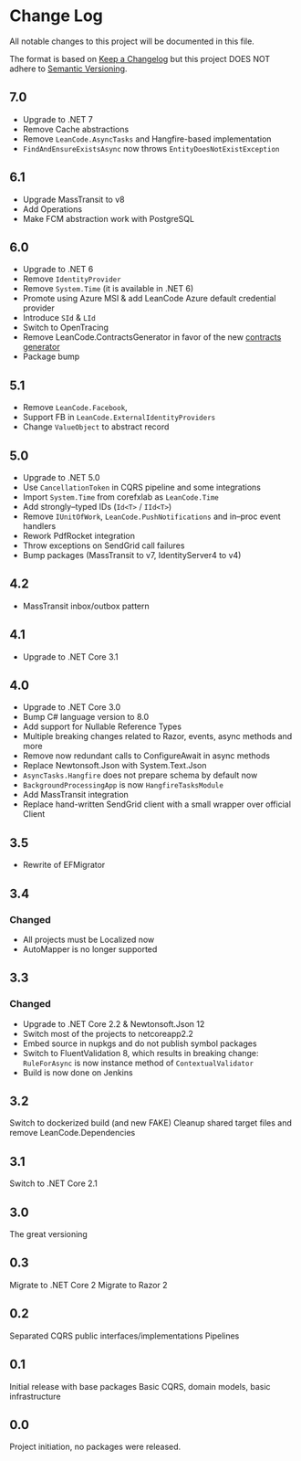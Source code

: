 # Change Log
All notable changes to this project will be documented in this file.

The format is based on [Keep a Changelog](http://keepachangelog.com/)
but this project DOES NOT adhere to [Semantic Versioning](http://semver.org/).

## 7.0

* Upgrade to .NET 7
* Remove Cache abstractions
* Remove `LeanCode.AsyncTasks` and Hangfire-based implementation
* `FindAndEnsureExistsAsync` now throws `EntityDoesNotExistException`

## 6.1

* Upgrade MassTransit to v8
* Add Operations
* Make FCM abstraction work with PostgreSQL

## 6.0

* Upgrade to .NET 6
* Remove `IdentityProvider`
* Remove `System.Time` (it is available in .NET 6)
* Promote using Azure MSI & add LeanCode Azure default credential provider
* Introduce `SId` & `LId`
* Switch to OpenTracing
* Remove LeanCode.ContractsGenerator in favor of the new [contracts generator](https://github.com/leancodepl/contractsgenerator)
* Package bump

## 5.1

* Remove `LeanCode.Facebook`,
* Support FB in `LeanCode.ExternalIdentityProviders`
* Change `ValueObject` to abstract record

## 5.0

* Upgrade to .NET 5.0
* Use `CancellationToken` in CQRS pipeline and some integrations
* Import `System.Time` from corefxlab as `LeanCode.Time`
* Add strongly–typed IDs (`Id<T>` / `IId<T>`)
* Remove `IUnitOfWork`, `LeanCode.PushNotifications` and in–proc event handlers
* Rework PdfRocket integration
* Throw exceptions on SendGrid call failures
* Bump packages (MassTransit to v7, IdentityServer4 to v4)

## 4.2
* MassTransit inbox/outbox pattern

## 4.1
* Upgrade to .NET Core 3.1

## 4.0
* Upgrade to .NET Core 3.0
* Bump C# language version to 8.0
* Add support for Nullable Reference Types
* Multiple breaking changes related to Razor, events, async methods and more
* Remove now redundant calls to ConfigureAwait in async methods
* Replace Newtonsoft.Json with System.Text.Json
* `AsyncTasks.Hangfire` does not prepare schema by default now
* `BackgroundProcessingApp` is now `HangfireTasksModule`
* Add MassTransit integration
* Replace hand-written SendGrid client with a small wrapper over official Client

## 3.5
* Rewrite of EFMigrator

## 3.4
### Changed
* All projects must be Localized now
* AutoMapper is no longer supported

## 3.3
### Changed
* Upgrade to .NET Core 2.2 & Newtonsoft.Json 12
* Switch most of the projects to netcoreapp2.2
* Embed source in nupkgs and do not publish symbol packages
* Switch to FluentValidation 8, which results in breaking change: `RuleForAsync` is now instance method of `ContextualValidator`
* Build is now done on Jenkins

## 3.2
Switch to dockerized build (and new FAKE)
Cleanup shared target files and remove LeanCode.Dependencies

## 3.1
Switch to .NET Core 2.1

## 3.0
The great versioning

## 0.3
Migrate to .NET Core 2
Migrate to Razor 2

## 0.2
Separated CQRS public interfaces/implementations
Pipelines
## 0.1
Initial release with base packages
Basic CQRS, domain models, basic infrastructure
## 0.0
Project initiation, no packages were released.
